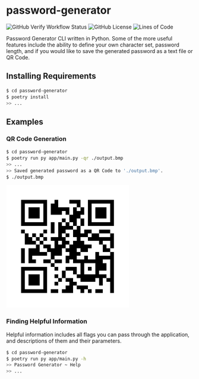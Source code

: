 # **password-generator**

![GitHub Verify Workflow Status](https://img.shields.io/github/workflow/status/c1m50c/password-generator/Verify?label=Tests&style=for-the-badge)
![GitHub License](https://img.shields.io/github/license/c1m50c/password-generator?color=blue&style=for-the-badge)
![Lines of Code](https://img.shields.io/tokei/lines/github/c1m50c/password-generator?style=for-the-badge)

Password Generator CLI written in Python. Some of the more useful features include the ability to define your own character set, password length, and if you would like to save the generated password as a text file or QR Code.


## **Installing Requirements**
```bash
$ cd password-generator
$ poetry install
>> ...
```


## **Examples**
### **QR Code Generation**
```bash
$ cd password-generator
$ poetry run py app/main.py -qr ./output.bmp
>> ...
>> Saved generated password as a QR Code to './output.bmp'.
$ ./output.bmp
```
![Generated QRCode Example](qrc_example.bmp)



### **Finding Helpful Information**
Helpful information includes all flags you can pass through the application,
and descriptions of them and their parameters.
```bash
$ cd password-generator
$ poetry run py app/main.py -h
>> Password Generator ~ Help
>> ...
```
